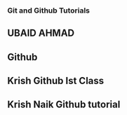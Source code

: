### Git and Github Tutorials

## UBAID AHMAD

## Github

## Krish Github Ist Class
## Krish Naik Github tutorial
